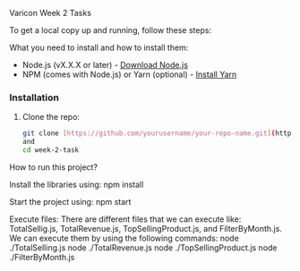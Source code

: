 Varicon Week 2 Tasks

To get a local copy up and running, follow these steps:

What you need to install and how to install them:

- Node.js (vX.X.X or later) - [Download Node.js](https://nodejs.org/)
- NPM (comes with Node.js) or Yarn (optional) - [Install Yarn](https://classic.yarnpkg.com/en/docs/install/)

### Installation

1. Clone the repo:

   ```bash
   git clone [https://github.com/yourusername/your-repo-name.git](https://github.com/Dipendra-Ad/week-2-task.git)
   and
   cd week-2-task

How to run this project?

Install the libraries using:
npm install

Start the project using:
npm start

Execute files: There are different files that we can execute like: TotalSellig.js, TotalRevenue.js, TopSellingProduct.js, and FilterByMonth.js.  We can execute them by using the following commands:
node ./TotalSelling.js
node ./TotalRevenue.js
node ./TopSellingProduct.js
node ./FilterByMonth.js
